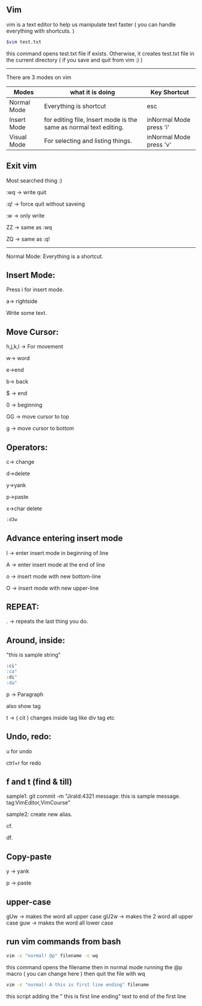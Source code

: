 ## Vim

vim is a text editor to help us manipulate text faster ( you can handle everything with shortcuts. )

``` bash
$vim test.txt
```

this command opens test.txt file if exists. Otherwise, it creates test.txt file in the current directory ( if you save and quit from vim :) )

--------

There are 3 modes on vim 

| Modes       | what it is doing                                             | Key Shortcut            |
| ----------- | ------------------------------------------------------------ | ----------------------- |
| Normal Mode | Everything is shortcut                                       | esc                     |
| Insert Mode | for editing file, Insert mode is the same as normal text editing. | inNormal Mode press 'i' |
| Visual Mode | For selecting and listing things.                            | inNormal Mode press 'v' |

## Exit vim

Most searched thing :) 

:wq -> write quit

:q! -> force quit without saveing

:w -> only write

ZZ -> same as :wq

ZQ -> same as :q!

---------

Normal Mode: Everything is a shortcut. 

## Insert Mode:

Press i for insert mode.

a-> rightside

Write some text.

## Move Cursor:

h,j,k,l -> For movement

w-> word

e->end

b-> back

$ -> end

0 -> beginning

GG -> move cursor to top

g -> move cursor to bottom 

## Operators:

c-> change

d->delete

y->yank

p->paste

x->char delete

``` bash
:d3w
```

## Advance entering insert mode

I -> enter insert mode in beginning of line

A -> enter insert mode at the end of line

o -> insert mode with new bottom-line 

O -> insert mode with new upper-line

## REPEAT:

. -> repeats  the last thing you do.

## Around, inside:

"this is sample string" 

``` bash
:ci"
:ca"
:di"
:da"
```

p -> Paragraph

also show tag 

t -> ( cit ) changes inside tag like div tag etc
## Undo, redo:

u for undo

ctrl+r for redo

## f and t (find & till)

sample1:
git commit -m "JiraId:4321 message: this is sample message. tag:VimEditor,VimCourse"

sample2: create new alias.

cf. 

df.

## Copy-paste

y -> yank

p -> paste

## upper-case

gUw -> makes the word all upper case
gU2w -> makes the 2 word all upper case
guw -> makes the word all lower case

## run vim commands from bash

``` bash
vim -c "normal! @p" filename -c wq
```
this command opens the filename then in normal mode running the @p macro ( you can change here ) then quit the file with wq

``` bash
vim -c "normal! A this is first line ending" filename
```

this script adding the " this is first line ending" text to end of the first line






